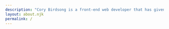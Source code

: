 ```yaml
---
description: "Cory Birdsong is a front-end web developer that has given you one ticket (🎟) to see if anything chokes on emoji inside meta descriptions."
layout: about.njk
permalink: /
---
```

